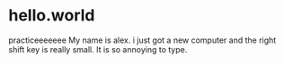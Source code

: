 # hello.world
practiceeeeeee
My name is alex. i just got a new computer and the right shift key is really small. It is so annoying to type.  
